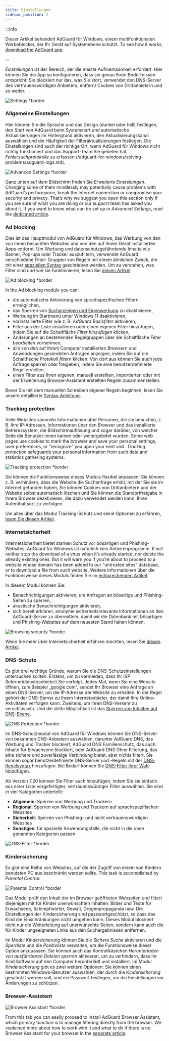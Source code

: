 ```yaml
---
title: Einstellungen
sidebar_position: 2
---
```


:::info

Dieser Artikel behandelt AdGuard für Windows, einem multifunktionalen Werbeblocker, der Ihr Gerät auf Systemebene schützt. To see how it works, [download the AdGuard app](https://agrd.io/download-kb-adblock).

:::

_Einstellungen_ ist der Bereich, der die meiste Aufmerksamkeit erfordert. Hier können Sie die App so konfigurieren, dass sie genau Ihren Bedürfnissen entspricht: Sie blockiert nur das, was Sie stört, verwendet den DNS-Server des vertrauenswürdigen Anbieters, entfernt Cookies von Drittanbietern und so weiter.

![Settings \*border](https://cdn.adtidy.org/content/kb/ad_blocker/windows/settings/general_settings.png)

### Allgemeine Einstellungen

Hier können Sie die Sprache und das Design (dunkel oder hell) festlegen, den Start von AdGuard beim Systemstart und automatische Aktualisierungen im Hintergrund aktivieren, den Aktualisierungskanal auswählen und die Häufigkeit der Filteraktualisierungen festlegen. Die Einstellungen sind auch der richtige Ort, wenn AdGuard für Windows nicht richtig funktioniert und das Support-Team Sie gebeten hat, _Fehlersuchprotokolle_ zu erfassen (/adguard-for-windows/solving-problems/adguard-logs.md).

![Advanced Settings \*border](https://cdn.adtidy.org/content/kb/ad_blocker/windows/settings/advanced_settings.png)

Ganz unten auf dem Bildschirm finden Sie _Erweiterte Einstellungen_. Changing some of them mindlessly may potentially cause problems with AdGuard’s performance, break the Internet connection or compromise your security and privacy. That’s why we suggest you open this section only if you are sure of what you are doing or our support team has asked you about it. If you want to know what can be set up in _Advanced Settings_, read the [dedicated article](/adguard-for-windows/solving-problems/low-level-settings.md).

### Ad blocking

Dies ist das Hauptmodul von AdGuard für Windows, das Werbung von den von Ihnen besuchten Websites und von den auf Ihrem Gerät installierten Apps entfernt. Um Werbung und datenschutzgefährdende Inhalte wie Banner, Pop-ups oder Tracker auszufiltern, verwendet AdGuard verschiedene Filter: Gruppen von Regeln mit einem ähnlichen Zweck, die mit einer [speziellen Syntax](/general/ad-filtering/create-own-filters) geschrieben werden. Um zu verstehen, was Filter sind und wie sie funktionieren, lesen Sie [diesen Artikel](/general/ad-filtering/how-ad-blocking-works).

![Ad blocking \*border](https://cdn.adtidy.org/content/kb/ad_blocker/windows/settings/ad_blocking.png)

In the Ad blocking module you can:

- die automatische Aktivierung von sprachspezifischen Filtern ermöglichen,
- das Sperren von [Suchanzeigen und Eigenwerbung](/general/ad-filtering/search-ads) zu deaktivieren,
- Werbung im Startmenü unter Windows 11 deaktivieren,
- vorinstallierte Filter wie z. B. _AdGuard Basisfilter_ aktivieren,
- Filter aus der Liste installieren oder einen eigenen Filter hinzufügen, indem Sie auf die Schaltfläche _Filter hinzufügen_ klicken,
- Änderungen an bestehenden Regelgruppen über die Schaltfläche _Filter bearbeiten_ vornehmen,
- alle von den auf Ihrem Computer installierten Browsern und Anwendungen gesendeten Anfragen anzeigen, indem Sie auf die Schaltfläche _Protokoll filtern_ klicken. Von dort aus können Sie auch jede Anfrage sperren oder freigeben, indem Sie eine benutzerdefinierte Regel erstellen,
- einen Filter aus Ihren eigenen, manuell erstellten, importierten oder mit der Erweiterung Browser-Assistent erstellten Regeln zusammenstellen.

Bevor Sie mit dem manuellen Schreiben eigener Regeln beginnen, lesen Sie unsere detaillierte [Syntax-Anleitung](/general/ad-filtering/create-own-filters).

### Tracking protection

Viele Websites sammeln Informationen über Personen, die sie besuchen, z. B. ihre IP-Adressen, Informationen über den Browser und das installierte Betriebssystem, die Bildschirmauflösung und sogar darüber, von welcher Seite die Benutzer:innen kamen oder weitergeleitet wurden. Some web pages use cookies to mark the browser and save your personal settings, user preferences, or “recognize” you upon your next visit. _Tracking protection_ safeguards your personal information from such data and statistics gathering systems.

![Tracking protection \*border](https://cdn.adtidy.org/content/kb/ad_blocker/windows/settings/tracking_protection.png)

Sie können die Funktionsweise dieses Moduls flexibel anpassen: Sie können z. B. verhindern, dass die Website die Suchanfrage erhält, mit der Sie sie im Internet gefunden haben, Sie können Cookies von Drittanbietern und der Website selbst automatisch löschen und Sie können die Standortfreigabe in Ihrem Browser deaktivieren, die dazu verwendet werden kann, Ihren Aufenthaltsort zu verfolgen.

Um alles über das Modul Tracking-Schutz und seine Optionen zu erfahren, [lesen Sie diesen Artikel](/general/stealth-mode).

### Internetsicherheit

Internetsicherheit bietet starken Schutz vor bösartigen und Phishing-Websites. AdGuard für Windows ist natürlich kein Antivirenprogramm. It will neither stop the download of a virus when it’s already started, nor delete the already existing ones. But it will warn you if you’re about to proceed to a website whose domain has been added to our “untrusted sites” database, or to download a file from such website. Weitere Informationen über die Funktionsweise dieses Moduls finden Sie im [entsprechenden Artikel](/general/browsing-security).

In diesem Modul können Sie:

- Benachrichtigungen aktivieren, um Anfragen an bösartige und Phishing-Seiten zu sperren,
- akustische Benachrichtigungen aktivieren,
- sich bereit erklären, anonyme sicherheitsrelevante Informationen an den AdGuard-Server zu übermitteln, damit wir die Datenbank mit bösartigen und Phishing-Websites auf dem neuesten Stand halten können.

![Browsing security \*border](https://cdn.adtidy.org/content/kb/ad_blocker/windows/settings/browsing_security.png)

Wenn Sie mehr über Internetsicherheit erfahren möchten, lesen Sie [diesen Artikel](/general/browsing-security).

### DNS-Schutz

Es gibt drei wichtige Gründe, warum Sie die DNS-Schutzeinstellungen untersuchen sollten. Erstens, um zu vermeiden, dass Ihr ISP (Internetdiensteanbieter) Sie verfolgt. Jedes Mal, wenn Sie eine Website öffnen, zum Beispiel „google.com“, sendet Ihr Browser eine Anfrage an einen DNS-Server, um die IP-Adresse der Website zu erhalten. In der Regel gehört der DNS-Server zu Ihrem Internetanbieter, der damit Ihre Online-Aktivitäten verfolgen kann. Zweitens, um Ihren DNS-Verkehr zu verschlüsseln. Und die dritte Möglichkeit ist das [Sperren von Inhalten auf DNS-Ebene](https://adguard-dns.io/kb/general/dns-filtering/).

![DNS Protection \*border](https://cdn.adtidy.org/content/kb/ad_blocker/windows/settings/dns_protection.png)

Im DNS-Schutzmodul von AdGuard für Windows können Sie DNS-Server von bekannten DNS-Anbietern auswählen, darunter AdGuard DNS, das Werbung und Tracker blockiert, AdGuard DNS Familienschutz, das auch Inhalte für Erwachsene blockiert, oder AdGuard DNS Ohne Filterung, das eine sichere und zuverlässige Verbindung bietet, aber nichts filtert. Sie können sogar benutzerdefinierte DNS-Server und -Regeln mit der [DNS-Regelsyntax](https://adguard-dns.io/kb/general/dns-filtering-syntax/) hinzufügen. Bei Bedarf können Sie [DNS-Filter Ihrer Wahl](https://filterlists.com) hinzufügen.

Ab Version 7.20 können Sie Filter auch hinzufügen, indem Sie sie einfach aus einer Liste vorgefertigter, vertrauenswürdiger Filter auswählen. Sie sind in vier Kategorien unterteilt:

- **Allgemein**: Sperren von Werbung und Trackern
- **Regional**: Sperren von Werbung und Trackern auf sprachspezifischen Websites
- **Sicherheit**: Sperren von Phishing- und nicht vertrauenswürdigen Websites
- **Sonstiges**: für spezielle Anwendungsfälle, die nicht in die oben genannten Kategorien passen

![DNS-Filter \*border](https://cdn.adtidy.org/content/release_notes/ad_blocker/windows/v7.20/dns_filters/en.png)

### Kindersicherung

Es gibt eine Reihe von Websites, auf die der Zugriff von einem von Kindern benutzten PC aus beschränkt werden sollte. This task is accomplished by _Parental Control_.

![Parental Control \*border](https://cdn.adtidy.org/content/kb/ad_blocker/windows/settings/parental_control.png)

Das Modul prüft den Inhalt der im Browser geöffneten Webseiten und filtert diejenigen mit für Kinder unerwünschten Inhalten: Bilder und Texte für Erwachsene, Schimpfwörter, Gewalt, Drogenpropaganda usw. Die Einstellungen der Kindersicherung sind passwortgeschützt, so dass das Kind die Einschränkungen nicht umgehen kann. Dieses Modul blockiert nicht nur die Weiterleitung auf unerwünschte Seiten, sondern kann auch die für Kinder ungeeigneten Links aus den Suchergebnissen entfernen.

Im Modul _Kindersicherung_ können Sie die _Sichere Suche_ aktivieren und die _Sperrliste_ und die _Positivliste_ verwalten, um die Funktionsweise dieser Option anzupassen. Sie können auch das Kontrollkästchen _Herunterladen von ausführbaren Dateien sperren_ aktivieren, um zu verhindern, dass Ihr Kind Software auf den Computer herunterlädt und installiert. Im Modul _Kindersicherung_ gibt es zwei weitere Optionen: Sie können einen bestimmten Windows-Benutzer auswählen, der durch die _Kindersicherung_ geschützt werden soll, und ein Passwort festlegen, um die Einstellungen vor Änderungen zu schützen.

### Browser-Assistent

![Browser Assistant \*border](https://cdn.adtidy.org/content/kb/ad_blocker/windows/settings/browser_assistant.png)

From this tab you can easily proceed to install AdGuard Browser Assistant, which primary function is to manage filtering directly from the browser. We explained more about how to work with it and what to do if there is no Browser Assistant for your browser in the [separate article](/adguard-for-windows/browser-assistant.md).
